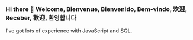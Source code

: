 ### Hi there 👋 Welcome, Bienvenue, Bienvenido, Bem-vindo, 欢迎, Receber, 歡迎, 환영합니다

<!--
**FirstSolar/FirstSolar** is a ✨ _special_ ✨ repository because its `README.md` (this file) appears on your GitHub profile.

Here are some ideas to get you started:

- 🔭 I’m currently working on ...
- 🌱 I’m currently learning ...
- 👯 I’m looking to collaborate on ...
- 🤔 I’m looking for help with ...
- 💬 Ask me about ...
- 📫 How to reach me: ...
- 😄 Pronouns: ...
- ⚡ Fun fact: ...
-->

I've got lots of experience with JavaScript and SQL.
